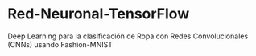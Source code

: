 # Red-Neuronal-TensorFlow
Deep Learning para la clasificación de Ropa con Redes  Convolucionales (CNNs) usando Fashion-MNIST
